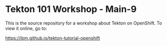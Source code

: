 # Tekton 101 Workshop - Main-9

This is the source repository for a workshop about Tekton on OpenShift. To view it online, go to:

<https://ibm.github.io/tekton-tutorial-openshift>
